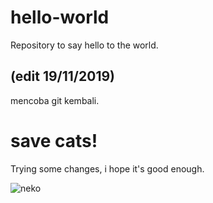 # hello-world
Repository to say hello to the world.

## (edit 19/11/2019)
mencoba git kembali.

# save cats!
Trying some changes, i hope it's good enough.

![neko](https://cloud.githubusercontent.com/assets/12444083/7640678/de8f976a-faae-11e4-9011-b411422b8a39.png)

